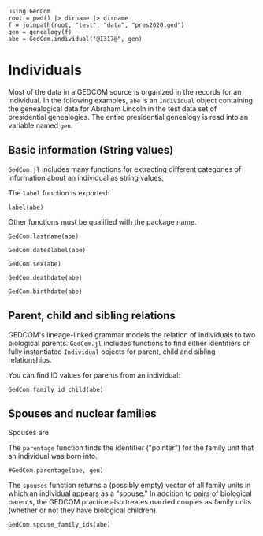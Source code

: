 ```@setup indis
using GedCom
root = pwd() |> dirname |> dirname
f = joinpath(root, "test", "data", "pres2020.ged")
gen = genealogy(f)
abe = GedCom.individual("@I317@", gen)
```

# Individuals

Most of the data in a GEDCOM source is organized in the records for an individual.  In the following examples, `abe` is an `Individual` object containing the genealogical data for Abraham Lincoln in the test data set of presidential genealogies. The entire presidential genealogy is read into an variable named `gen`.


## Basic information (String values)

`GedCom.jl` includes many functions for extracting different categories of information about an individual as string values.

The `label` function is exported:

```@example indis
label(abe)
```

Other functions must be qualified with the package name.


```@example indis
GedCom.lastname(abe)
```
```@example indis
GedCom.dateslabel(abe)
```
```@example indis
GedCom.sex(abe)
```
```@example indis
GedCom.deathdate(abe)
```
```@example indis
GedCom.birthdate(abe)
```



## Parent, child and sibling relations

GEDCOM's lineage-linked grammar models the relation of individuals to two biological parents.  `GedCom.jl` includes functions to find either identifiers or fully instantiated `Individual` objects for parent, child and sibling relationships.

You can find ID values for parents from an individual:



```@example indis
GedCom.family_id_child(abe)
```

## Spouses and nuclear families

Spouses are 


The `parentage` function finds the identifier ("pointer") for the family unit that an individual was born into.

```@example indis
#GedCom.parentage(abe, gen)
```


The `spouses` function returns a (possibly empty) vector of all family units in which an individual appears as a "spouse."  In addition to pairs of biological parents, the GEDCOM practice also treates married couples as family units (whether or not they have biological children).

```@example indis
GedCom.spouse_family_ids(abe)
```